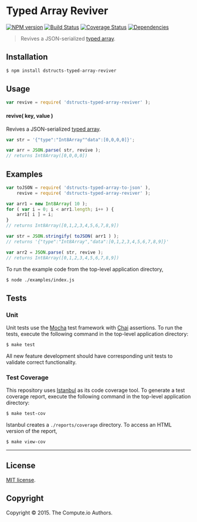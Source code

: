 Typed Array Reviver
===
[![NPM version][npm-image]][npm-url] [![Build Status][travis-image]][travis-url] [![Coverage Status][codecov-image]][codecov-url] [![Dependencies][dependencies-image]][dependencies-url]

> Revives a JSON-serialized [typed array][typed-array].


## Installation

``` bash
$ npm install dstructs-typed-array-reviver
```


## Usage

``` javascript
var revive = require( 'dstructs-typed-array-reviver' );
```

#### revive( key, value )

Revives a JSON-serialized [typed array][typed-array].

``` javascript
var str = '{"type":"Int8Array""data":[0,0,0,0]}';

var arr = JSON.parse( str, revive );
// returns Int8Array([0,0,0,0])
```


## Examples

``` javascript
var toJSON = require( 'dstructs-typed-array-to-json' ),
	revive = require( 'dstructs-typed-array-reviver' );

var arr1 = new Int8Array( 10 );
for ( var i = 0; i < arr1.length; i++ ) {
	arr1[ i ] = i;
}
// returns Int8Array([0,1,2,3,4,5,6,7,8,9])

var str = JSON.stringify( toJSON( arr1 ) );
// returns '{"type":"Int8Array","data":[0,1,2,3,4,5,6,7,8,9]}'

var arr2 = JSON.parse( str, revive );
// returns Int8Array([0,1,2,3,4,5,6,7,8,9])
```

To run the example code from the top-level application directory,

``` bash
$ node ./examples/index.js
```


## Tests

### Unit

Unit tests use the [Mocha][mocha] test framework with [Chai][chai] assertions. To run the tests, execute the following command in the top-level application directory:

``` bash
$ make test
```

All new feature development should have corresponding unit tests to validate correct functionality.


### Test Coverage

This repository uses [Istanbul][istanbul] as its code coverage tool. To generate a test coverage report, execute the following command in the top-level application directory:

``` bash
$ make test-cov
```

Istanbul creates a `./reports/coverage` directory. To access an HTML version of the report,

``` bash
$ make view-cov
```


---
## License

[MIT license](http://opensource.org/licenses/MIT).


## Copyright

Copyright &copy; 2015. The Compute.io Authors.


[npm-image]: http://img.shields.io/npm/v/dstructs-typed-array-reviver.svg
[npm-url]: https://npmjs.org/package/dstructs-typed-array-reviver

[travis-image]: http://img.shields.io/travis/dstructs/typed-array-reviver/master.svg
[travis-url]: https://travis-ci.org/dstructs/typed-array-reviver

[codecov-image]: https://img.shields.io/codecov/c/github/dstructs/typed-array-reviver/master.svg
[codecov-url]: https://codecov.io/github/dstructs/typed-array-reviver?branch=master

[dependencies-image]: http://img.shields.io/david/dstructs/typed-array-reviver.svg
[dependencies-url]: https://david-dm.org/dstructs/typed-array-reviver

[dev-dependencies-image]: http://img.shields.io/david/dev/dstructs/typed-array-reviver.svg
[dev-dependencies-url]: https://david-dm.org/dev/dstructs/typed-array-reviver

[github-issues-image]: http://img.shields.io/github/issues/dstructs/typed-array-reviver.svg
[github-issues-url]: https://github.com/dstructs/typed-array-reviver/issues

[mocha]: http://mochajs.org/
[chai]: http://chaijs.com
[istanbul]: https://github.com/gotwarlost/istanbul

[typed-array]: https://developer.mozilla.org/en-US/docs/Web/JavaScript/Typed_arrays
